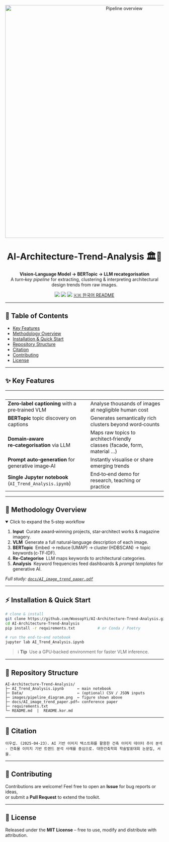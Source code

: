 <!-- ─────────────────────────────── Header ──────────────────────────────── -->
<p align="center">
  <img src="images/pipeline_diagram.png" width="740" alt="Pipeline overview">
</p>

<h1 align="center">AI‑Architecture‑Trend‑Analysis 🏛️🤖</h1>
<p align="center">
  <strong>Vision‑Language Model → BERTopic → LLM recategorisation</strong><br>
  A <em>turn‑key pipeline</em> for extracting, clustering&nbsp;&amp; interpreting architectural design trends from raw images.
</p>

<p align="center">
  <a href="https://www.python.org/"><img src="https://img.shields.io/badge/Python-3.10%2B-blue.svg"></a>
  <a href="LICENSE"><img src="https://img.shields.io/badge/License-MIT-yellow.svg"></a>
  <a href="https://github.com/WoosopYi/AI-Architecture-Trend-Analysis/stargazers"><img src="https://img.shields.io/github/stars/WoosopYi/AI-Architecture-Trend-Analysis?style=social"></a>
  <a href="README.kor.md">🇰🇷 한국어 README</a>
</p>

---

## 📜 Table of Contents
- [Key Features](#key-features)
- [Methodology Overview](#methodology-overview)
- [Installation & Quick Start](#installation--quick-start)
- [Repository Structure](#repository-structure)
- [Citation](#citation)
- [Contributing](#contributing)
- [License](#license)

---

## ✨ Key Features
| &nbsp; | &nbsp; |
| :-- | :-- |
| **Zero‑label captioning** with a pre‑trained VLM | Analyse thousands of images at negligible human cost |
| **BERTopic** topic discovery on captions | Generates semantically rich clusters beyond word‑counts |
| **Domain‑aware re‑categorisation** via LLM | Maps raw topics to architect‑friendly classes (facade, form, material …) |
| **Prompt auto‑generation** for generative image‑AI | Instantly visualise or share emerging trends |
| **Single Jupyter notebook** (`AI_Trend_Analysis.ipynb`) | End‑to‑end demo for research, teaching or practice |

---

## 🔬 Methodology Overview
<details open>
<summary>Click to expand the 5‑step workflow</summary>

1. **Input** Curate award‑winning projects, star‑architect works & magazine imagery.  
2. **VLM** Generate a full natural‑language description of each image.  
3. **BERTopic** Embed → reduce (UMAP) → cluster (HDBSCAN) → topic keywords (c‑TF‑IDF).  
4. **Re‑Categorise** LLM maps keywords to architectural categories.  
5. **Analysis** Keyword frequencies feed dashboards & *prompt templates* for generative AI.

*Full study: [`docs/AI_image_trend_paper.pdf`](docs/AI_image_trend_paper.pdf)*
</details>

---

## ⚡ Installation & Quick Start
```bash
# clone & install
git clone https://github.com/WoosopYi/AI-Architecture-Trend-Analysis.git
cd AI-Architecture-Trend-Analysis
pip install -r requirements.txt          # or Conda / Poetry

# run the end‑to‑end notebook
jupyter lab AI_Trend_Analysis.ipynb
```

> ℹ️ **Tip** Use a GPU‑backed environment for faster VLM inference.

---

## 📂 Repository Structure
```
AI-Architecture-Trend-Analysis/
├─ AI_Trend_Analysis.ipynb      ← main notebook
├─ Data/                        ← (optional) CSV / JSON inputs
├─ images/pipeline_diagram.png  ← figure shown above
├─ docs/AI_image_trend_paper.pdf← conference paper
├─ requirements.txt
└─ README.md  |  README.kor.md
```

---

## 📝 Citation
```plain
이우섭. (2025‑04‑23). AI 기반 이미지 텍스트화를 활용한 건축 이미지 데이터 추이 분석 
- 건축물 이미지 기반 트렌드 분석 사례를 중심으로. 대한건축학회 학술발표대회 논문집, 서울.
```

---

## 🤝 Contributing
Contributions are welcome! Feel free to open an **Issue** for bug reports or ideas,  
or submit a **Pull Request** to extend the toolkit.

---

## 📜 License
Released under the **MIT License** – free to use, modify and distribute with attribution.

